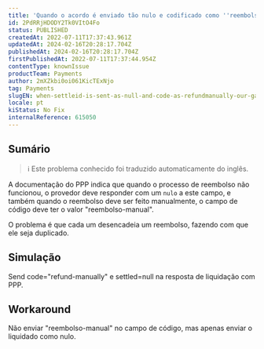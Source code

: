 ```yaml
---
title: 'Quando o acordo é enviado tão nulo e codificado como ''reembolso-manual'', nosso gateway realiza um duplo reembolso.'
id: 2PdRRjHDODY2Tk0VItO4Fo
status: PUBLISHED
createdAt: 2022-07-11T17:37:43.961Z
updatedAt: 2024-02-16T20:28:17.704Z
publishedAt: 2024-02-16T20:28:17.704Z
firstPublishedAt: 2022-07-11T17:37:44.954Z
contentType: knownIssue
productTeam: Payments
author: 2mXZkbi0oi061KicTExNjo
tag: Payments
slugEN: when-settleid-is-sent-as-null-and-code-as-refundmanually-our-gateway-performs-a-double-refund
locale: pt
kiStatus: No Fix
internalReference: 615050
---
```


## Sumário

>ℹ️ Este problema conhecido foi traduzido automaticamente do inglês.


A documentação do PPP indica que quando o processo de reembolso não funcionou, o provedor deve responder com um `nulo` a este campo, e também quando o reembolso deve ser feito manualmente, o campo de código deve ter o valor "reembolso-manual".

O problema é que cada um desencadeia um reembolso, fazendo com que ele seja duplicado.



## Simulação


Send code="refund-manually" e settled=null na resposta de liquidação com PPP.



## Workaround


Não enviar "reembolso-manual" no campo de código, mas apenas enviar o liquidado como nulo.

